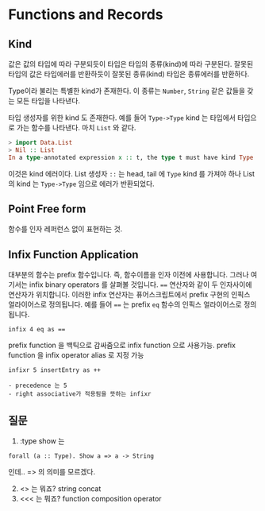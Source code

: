 # Functions and Records
## Kind
값은 값의 타입에 따라 구분되듯이 타입은 타입의 종류(kind)에 따라 구분된다. 잘못된 타입의 값은 타입에러를 반환하듯이 잘못된 종류(kind) 타입은 종류에러를 반환하다.

Type이라 불리는 특별한 kind가 존재한다. 이 종류는 `Number`, `String` 같은 값들을 갖는 모든 타입을 나타낸다.

타입 생성자를 위한 kind 도 존재한다. 예를 들어 `Type->Type` kind 는 타입에서 타입으로 가는 함수를 나타낸다. 마치 `List` 와 같다.

```purescript
> import Data.List
> Nil :: List
In a type-annotated expression x :: t, the type t must have kind Type
```
이것은 kind 에러이다. List 생성자 `::`  는 head, tail 에  `Type`  kind 를 가져야 하나 List 의 kind 는 `Type->Type` 임으로 에러가 반환되었다.

## Point Free form
함수를 인자 레퍼런스 없이 표현하는 것.

## Infix Function Application
대부분의 함수는 prefix 함수입니다. 즉, 함수이름을 인자 이전에 사용합니다. 
그러나 여기서는 infix binary operators 를 살펴볼 것입니다. `==`  연산자와 같이 두 인자사이에 연산자가 위치합니다. 이러한 infix 연산자는 퓨어스크립트에서 prefix 구현의 인픽스 얼라이어스로 정의됩니다. 예를 들어 `==` 는 prefix `eq` 함수의 인픽스 얼라이어스로 정의됩니다.
```
infix 4 eq as ==
```
prefix function 을 백틱으로 감싸줌으로 infix function 으로 사용가능.
prefix function 을 infix operator alias 로 지정 가능
```
infixr 5 insertEntry as ++

- precedence 는 5
- right associative가 적용됨을 뜻하는 infixr
```

## 질문
1. :type show 는 
```
forall (a :: Type). Show a => a -> String
```
인데.. => 의 의미를 모르겠다.

2. <> 는 뭐죠?
    string concat
3. <<< 는 뭐죠?
    function composition operator
